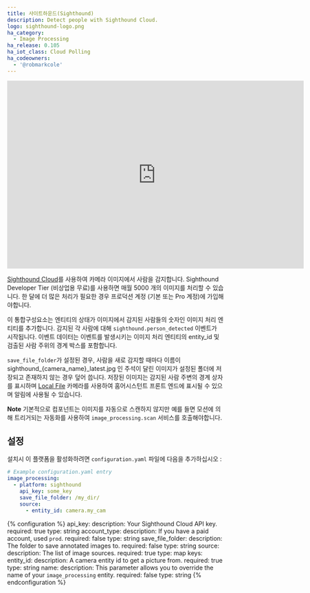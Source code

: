 ```yaml
---
title: 사이트하운드(Sighthound)
description: Detect people with Sighthound Cloud.
logo: sighthound-logo.png
ha_category:
  - Image Processing
ha_release: 0.105
ha_iot_class: Cloud Polling
ha_codeowners:
  - '@robmarkcole'
---
```


<div class='videoWrapper'>
<iframe width="690" height="437" src="https://www.youtube.com/embed/oukYfp417c0" frameborder="0" allow="accelerometer; autoplay; encrypted-media; gyroscope; picture-in-picture" allowfullscreen></iframe>
</div>

[Sighthound Cloud](https://www.sighthound.com/products/cloud)를 사용하여 카메라 이미지에서 사람을 감지합니다. Sighthound Developer Tier (비상업용 무료)를 사용하면 매월 5000 개의 이미지를 처리​​할 수 ​​있습니다. 한 달에 더 많은 처리가 필요한 경우 프로덕션 계정 (기본 또는 Pro 계정)에 가입해야합니다.

이 통합구성요소는 엔티티의 상태가 이미지에서 감지된 사람들의 숫자인 이미지 처리 엔티티를 추가합니다. 감지된 각 사람에 대해 `sighthound.person_detected` 이벤트가 시작됩니다. 이벤트 데이터는 이벤트를 발생시키는 이미지 처리 엔티티의 entity_id 및 검출된 사람 주위의 경계 박스를 포함합니다.

`save_file_folder`가 설정된 경우, 사람을 새로 감지할 때마다 이름이 sighthound_{camera_name}_latest.jpg 인 주석이 달린 이미지가 설정된 폴더에 저장되고 존재하지 않는 경우 덮어 씁니다. 저장된 이미지는 감지된 사람 주변의 경계 상자를 표시하며 [Local File](/integrations/local_file/) 카메라를 사용하여 홈어시스턴트 프론트 엔드에 표시될 수 있으며 알림에 사용될 수 있습니다.

**Note** 기본적으로 컴포넌트는 이미지를 자동으로 스캔하지 않지만 예를 들면 모션에 의해 트리거되는 자동화를 사용하여 `image_processing.scan` 서비스를 호출해야합니다.


## 설정

설치시 이 플랫폼을 활성화하려면 `configuration.yaml` 파일에 다음을 추가하십시오 :

```yaml
# Example configuration.yaml entry
image_processing:
  - platform: sighthound
    api_key: some_key
    save_file_folder: /my_dir/
    source:
      - entity_id: camera.my_cam
```

{% configuration %}
api_key:
  description: Your Sighthound Cloud API key.
  required: true
  type: string
account_type:
  description: If you have a paid account, used `prod`.
  required: false
  type: string
save_file_folder:
  description: The folder to save annotated images to.
  required: false
  type: string
source:
  description: The list of image sources.
  required: true
  type: map
  keys:
    entity_id:
      description: A camera entity id to get a picture from.
      required: true
      type: string
    name:
      description: This parameter allows you to override the name of your `image_processing` entity.
      required: false
      type: string
{% endconfiguration %}
